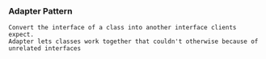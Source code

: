 ### Adapter Pattern
	
	Convert the interface of a class into another interface clients expect. 
	Adapter lets classes work together that couldn't otherwise because of unrelated interfaces